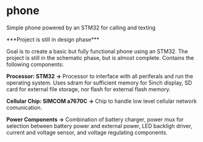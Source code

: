 # phone
Simple phone powered by an STM32 for calling and texting

\*\*\*Project is still in design phase\*\*\*

Goal is to create a basic but fully functional phone using an STM32. The project is still in the schematic phase, but is almost complete. Contains the following components:



**Processor: STM32 ->** Processor to interface with all periferals and run the operating system. Uses sdram for sufficient memory for 5inch display, SD card for external file storage, nor flash for external flash memory.

**Cellular Chip: SIMCOM a7670C ->** Chip to handle low level cellular network comunication.

**Power Components ->** Combination of battery charger, power mux for selection between battery power and external power, LED backligh driver, current and voltage sensor, and voltage regulating components.
